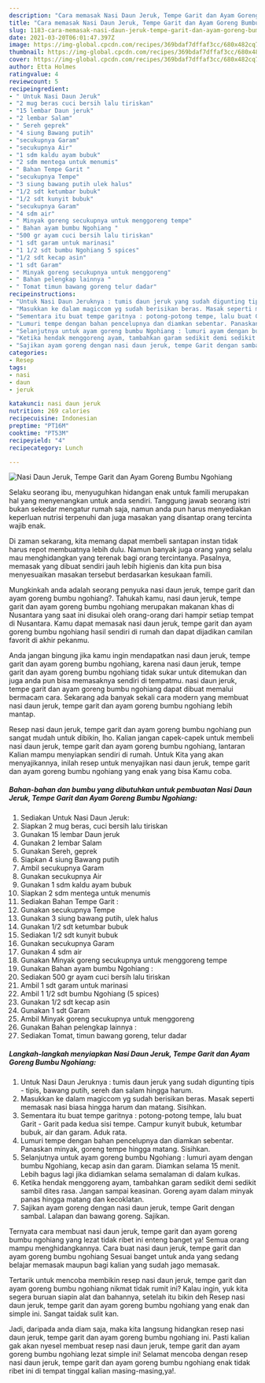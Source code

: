```yaml
---
description: "Cara memasak Nasi Daun Jeruk, Tempe Garit dan Ayam Goreng Bumbu Ngohiang yang nikmat dan Mudah Dibuat"
title: "Cara memasak Nasi Daun Jeruk, Tempe Garit dan Ayam Goreng Bumbu Ngohiang yang nikmat dan Mudah Dibuat"
slug: 1183-cara-memasak-nasi-daun-jeruk-tempe-garit-dan-ayam-goreng-bumbu-ngohiang-yang-nikmat-dan-mudah-dibuat
date: 2021-03-20T06:01:47.397Z
image: https://img-global.cpcdn.com/recipes/369bdaf7dffaf3cc/680x482cq70/nasi-daun-jeruk-tempe-garit-dan-ayam-goreng-bumbu-ngohiang-foto-resep-utama.jpg
thumbnail: https://img-global.cpcdn.com/recipes/369bdaf7dffaf3cc/680x482cq70/nasi-daun-jeruk-tempe-garit-dan-ayam-goreng-bumbu-ngohiang-foto-resep-utama.jpg
cover: https://img-global.cpcdn.com/recipes/369bdaf7dffaf3cc/680x482cq70/nasi-daun-jeruk-tempe-garit-dan-ayam-goreng-bumbu-ngohiang-foto-resep-utama.jpg
author: Etta Holmes
ratingvalue: 4
reviewcount: 5
recipeingredient:
- " Untuk Nasi Daun Jeruk"
- "2 mug beras cuci bersih lalu tiriskan"
- "15 lembar Daun jeruk"
- "2 lembar Salam"
- " Sereh geprek"
- "4 siung Bawang putih"
- "secukupnya Garam"
- "secukupnya Air"
- "1 sdm kaldu ayam bubuk"
- "2 sdm mentega untuk menumis"
- " Bahan Tempe Garit "
- "secukupnya Tempe"
- "3 siung bawang putih ulek halus"
- "1/2 sdt ketumbar bubuk"
- "1/2 sdt kunyit bubuk"
- "secukupnya Garam"
- "4 sdm air"
- " Minyak goreng secukupnya untuk menggoreng tempe"
- " Bahan ayam bumbu Ngohiang "
- "500 gr ayam cuci bersih lalu tiriskan"
- "1 sdt garam untuk marinasi"
- "1 1/2 sdt bumbu Ngohiang 5 spices"
- "1/2 sdt kecap asin"
- "1 sdt Garam"
- " Minyak goreng secukupnya untuk menggoreng"
- " Bahan pelengkap lainnya "
- " Tomat timun bawang goreng telur dadar"
recipeinstructions:
- "Untuk Nasi Daun Jeruknya : tumis daun jeruk yang sudah digunting tipis - tipis, bawang putih, sereh dan salam hingga harum."
- "Masukkan ke dalam magiccom yg sudah berisikan beras. Masak seperti memasak nasi biasa hingga harum dan matang. Sisihkan."
- "Sementara itu buat tempe garitnya : potong-potong tempe, lalu buat Garit - Garit pada kedua sisi tempe. Campur kunyit bubuk, ketumbar bubuk, air dan garam. Aduk rata."
- "Lumuri tempe dengan bahan pencelupnya dan diamkan sebentar. Panaskan minyak, goreng tempe hingga matang. Sisihkan."
- "Selanjutnya untuk ayam goreng bumbu Ngohiang : lumuri ayam dengan bumbu Ngohiang, kecap asin dan garam. Diamkan selama 15 menit. Lebih bagus lagi jika didiamkan selama semalaman di dalam kulkas."
- "Ketika hendak menggoreng ayam, tambahkan garam sedikit demi sedikit sambil dites rasa. Jangan sampai keasinan. Goreng ayam dalam minyak panas hingga matang dan kecoklatan."
- "Sajikan ayam goreng dengan nasi daun jeruk, tempe Garit dengan sambal. Lalapan dan bawang goreng. Sajikan."
categories:
- Resep
tags:
- nasi
- daun
- jeruk

katakunci: nasi daun jeruk 
nutrition: 269 calories
recipecuisine: Indonesian
preptime: "PT16M"
cooktime: "PT53M"
recipeyield: "4"
recipecategory: Lunch

---
```



![Nasi Daun Jeruk, Tempe Garit dan Ayam Goreng Bumbu Ngohiang](https://img-global.cpcdn.com/recipes/369bdaf7dffaf3cc/680x482cq70/nasi-daun-jeruk-tempe-garit-dan-ayam-goreng-bumbu-ngohiang-foto-resep-utama.jpg)

Selaku seorang ibu, menyuguhkan hidangan enak untuk famili merupakan hal yang menyenangkan untuk anda sendiri. Tanggung jawab seorang istri bukan sekedar mengatur rumah saja, namun anda pun harus menyediakan keperluan nutrisi terpenuhi dan juga masakan yang disantap orang tercinta wajib enak.

Di zaman  sekarang, kita memang dapat membeli santapan instan tidak harus repot membuatnya lebih dulu. Namun banyak juga orang yang selalu mau menghidangkan yang terenak bagi orang tercintanya. Pasalnya, memasak yang dibuat sendiri jauh lebih higienis dan kita pun bisa menyesuaikan masakan tersebut berdasarkan kesukaan famili. 



Mungkinkah anda adalah seorang penyuka nasi daun jeruk, tempe garit dan ayam goreng bumbu ngohiang?. Tahukah kamu, nasi daun jeruk, tempe garit dan ayam goreng bumbu ngohiang merupakan makanan khas di Nusantara yang saat ini disukai oleh orang-orang dari hampir setiap tempat di Nusantara. Kamu dapat memasak nasi daun jeruk, tempe garit dan ayam goreng bumbu ngohiang hasil sendiri di rumah dan dapat dijadikan camilan favorit di akhir pekanmu.

Anda jangan bingung jika kamu ingin mendapatkan nasi daun jeruk, tempe garit dan ayam goreng bumbu ngohiang, karena nasi daun jeruk, tempe garit dan ayam goreng bumbu ngohiang tidak sukar untuk ditemukan dan juga anda pun bisa memasaknya sendiri di tempatmu. nasi daun jeruk, tempe garit dan ayam goreng bumbu ngohiang dapat dibuat memalui bermacam cara. Sekarang ada banyak sekali cara modern yang membuat nasi daun jeruk, tempe garit dan ayam goreng bumbu ngohiang lebih mantap.

Resep nasi daun jeruk, tempe garit dan ayam goreng bumbu ngohiang pun sangat mudah untuk dibikin, lho. Kalian jangan capek-capek untuk membeli nasi daun jeruk, tempe garit dan ayam goreng bumbu ngohiang, lantaran Kalian mampu menyiapkan sendiri di rumah. Untuk Kita yang akan menyajikannya, inilah resep untuk menyajikan nasi daun jeruk, tempe garit dan ayam goreng bumbu ngohiang yang enak yang bisa Kamu coba.

<!--inarticleads1-->

##### Bahan-bahan dan bumbu yang dibutuhkan untuk pembuatan Nasi Daun Jeruk, Tempe Garit dan Ayam Goreng Bumbu Ngohiang:

1. Sediakan  Untuk Nasi Daun Jeruk:
1. Siapkan 2 mug beras, cuci bersih lalu tiriskan
1. Gunakan 15 lembar Daun jeruk
1. Gunakan 2 lembar Salam
1. Gunakan  Sereh, geprek
1. Siapkan 4 siung Bawang putih
1. Ambil secukupnya Garam
1. Gunakan secukupnya Air
1. Gunakan 1 sdm kaldu ayam bubuk
1. Siapkan 2 sdm mentega untuk menumis
1. Sediakan  Bahan Tempe Garit :
1. Gunakan secukupnya Tempe
1. Gunakan 3 siung bawang putih, ulek halus
1. Gunakan 1/2 sdt ketumbar bubuk
1. Sediakan 1/2 sdt kunyit bubuk
1. Gunakan secukupnya Garam
1. Gunakan 4 sdm air
1. Gunakan  Minyak goreng secukupnya untuk menggoreng tempe
1. Gunakan  Bahan ayam bumbu Ngohiang :
1. Sediakan 500 gr ayam cuci bersih lalu tiriskan
1. Ambil 1 sdt garam untuk marinasi
1. Ambil 1 1/2 sdt bumbu Ngohiang (5 spices)
1. Gunakan 1/2 sdt kecap asin
1. Gunakan 1 sdt Garam
1. Ambil  Minyak goreng secukupnya untuk menggoreng
1. Gunakan  Bahan pelengkap lainnya :
1. Sediakan  Tomat, timun bawang goreng, telur dadar




<!--inarticleads2-->

##### Langkah-langkah menyiapkan Nasi Daun Jeruk, Tempe Garit dan Ayam Goreng Bumbu Ngohiang:

1. Untuk Nasi Daun Jeruknya : tumis daun jeruk yang sudah digunting tipis - tipis, bawang putih, sereh dan salam hingga harum.
1. Masukkan ke dalam magiccom yg sudah berisikan beras. Masak seperti memasak nasi biasa hingga harum dan matang. Sisihkan.
1. Sementara itu buat tempe garitnya : potong-potong tempe, lalu buat Garit - Garit pada kedua sisi tempe. Campur kunyit bubuk, ketumbar bubuk, air dan garam. Aduk rata.
1. Lumuri tempe dengan bahan pencelupnya dan diamkan sebentar. Panaskan minyak, goreng tempe hingga matang. Sisihkan.
1. Selanjutnya untuk ayam goreng bumbu Ngohiang : lumuri ayam dengan bumbu Ngohiang, kecap asin dan garam. Diamkan selama 15 menit. Lebih bagus lagi jika didiamkan selama semalaman di dalam kulkas.
1. Ketika hendak menggoreng ayam, tambahkan garam sedikit demi sedikit sambil dites rasa. Jangan sampai keasinan. Goreng ayam dalam minyak panas hingga matang dan kecoklatan.
1. Sajikan ayam goreng dengan nasi daun jeruk, tempe Garit dengan sambal. Lalapan dan bawang goreng. Sajikan.




Ternyata cara membuat nasi daun jeruk, tempe garit dan ayam goreng bumbu ngohiang yang lezat tidak ribet ini enteng banget ya! Semua orang mampu menghidangkannya. Cara buat nasi daun jeruk, tempe garit dan ayam goreng bumbu ngohiang Sesuai banget untuk anda yang sedang belajar memasak maupun bagi kalian yang sudah jago memasak.

Tertarik untuk mencoba membikin resep nasi daun jeruk, tempe garit dan ayam goreng bumbu ngohiang nikmat tidak rumit ini? Kalau ingin, yuk kita segera buruan siapin alat dan bahannya, setelah itu bikin deh Resep nasi daun jeruk, tempe garit dan ayam goreng bumbu ngohiang yang enak dan simple ini. Sangat taidak sulit kan. 

Jadi, daripada anda diam saja, maka kita langsung hidangkan resep nasi daun jeruk, tempe garit dan ayam goreng bumbu ngohiang ini. Pasti kalian gak akan nyesel membuat resep nasi daun jeruk, tempe garit dan ayam goreng bumbu ngohiang lezat simple ini! Selamat mencoba dengan resep nasi daun jeruk, tempe garit dan ayam goreng bumbu ngohiang enak tidak ribet ini di tempat tinggal kalian masing-masing,ya!.

